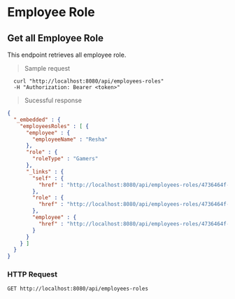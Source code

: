 # Employee Role

## Get all Employee Role
This endpoint retrieves all employee role.

> Sample request

```shell
  curl "http://localhost:8080/api/employees-roles"
  -H "Authorization: Bearer <token>"
```

> Sucessful response

```json
{
  "_embedded" : {
    "employeesRoles" : [ {
      "employee" : {
        "employeeName" : "Resha"
      },
      "role" : {
        "roleType" : "Gamers"
      },
      "_links" : {
        "self" : {
          "href" : "http://localhost:8080/api/employees-roles/4736464f-d073-4957-9fbf-4b38c7add85e@5"
        },
        "role" : {
          "href" : "http://localhost:8080/api/employees-roles/4736464f-d073-4957-9fbf-4b38c7add85e@5/role"
        },
        "employee" : {
          "href" : "http://localhost:8080/api/employees-roles/4736464f-d073-4957-9fbf-4b38c7add85e@5/employee"
        }
      }
    } ]
  }
}
```

### HTTP Request

`GET http://localhost:8080/api/employees-roles`

